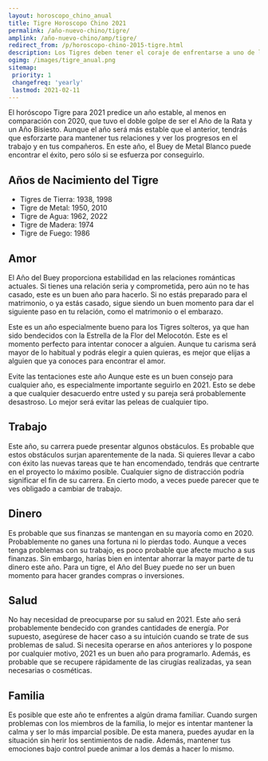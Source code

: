 ```yaml
---
layout: horoscopo_chino_anual
title: Tigre Horoscopo Chino 2021
permalink: /año-nuevo-chino/tigre/
amplink: /año-nuevo-chino/amp/tigre/
redirect_from: /p/horoscopo-chino-2015-tigre.html
description: Los Tigres deben tener el coraje de enfrentarse a uno de los años más difíciles de su vida según el zodiaco chino de 2021. Hay que posponer las nuevas empresas y no hay lugar para la especulación. Todos tus planes pueden torcerse por culpa de los obstáculos que ponen otros al poder. Su terquedad provocará confusión y enfrentamientos innecesarios. Puedes minimizar los daños si afrontas las situaciones adversas con paciencia y calma. De lo contrario, sus problemas se multiplicarán. Anímate. Se trata de un fenómeno temporal.
ogimg: /images/tigre_anual.png
sitemap:
 priority: 1
 changefreq: 'yearly'
 lastmod: 2021-02-11
---
```


El horóscopo Tigre para 2021 predice un año estable, al menos en comparación con 2020, que tuvo el doble golpe de ser el Año de la Rata y un Año Bisiesto. Aunque el año será más estable que el anterior, tendrás que esforzarte para mantener tus relaciones y ver los progresos en el trabajo y en tus compañeros. En este año, el Buey de Metal Blanco puede encontrar el éxito, pero sólo si se esfuerza por conseguirlo.

## Años de Nacimiento del Tigre
 - Tigres de Tierra: 1938, 1998
 - Tigre de Metal: 1950, 2010
 - Tigre de Agua: 1962, 2022
 - Tigre de Madera: 1974
 - Tigre de Fuego: 1986

## Amor
El Año del Buey proporciona estabilidad en las relaciones románticas actuales. Si tienes una relación seria y comprometida, pero aún no te has casado, este es un buen año para hacerlo. Si no estás preparado para el matrimonio, o ya estás casado, sigue siendo un buen momento para dar el siguiente paso en tu relación, como el matrimonio o el embarazo.

Este es un año especialmente bueno para los Tigres solteros, ya que han sido bendecidos con la Estrella de la Flor del Melocotón. Este es el momento perfecto para intentar conocer a alguien. Aunque tu carisma será mayor de lo habitual y podrás elegir a quien quieras, es mejor que elijas a alguien que ya conoces para encontrar el amor.

Evite las tentaciones este año Aunque este es un buen consejo para cualquier año, es especialmente importante seguirlo en 2021. Esto se debe a que cualquier desacuerdo entre usted y su pareja será probablemente desastroso. Lo mejor será evitar las peleas de cualquier tipo.

## Trabajo
Este año, su carrera puede presentar algunos obstáculos. Es probable que estos obstáculos surjan aparentemente de la nada. Si quieres llevar a cabo con éxito las nuevas tareas que te han encomendado, tendrás que centrarte en el proyecto lo máximo posible. Cualquier signo de distracción podría significar el fin de su carrera. En cierto modo, a veces puede parecer que te ves obligado a cambiar de trabajo.

## Dinero
Es probable que sus finanzas se mantengan en su mayoría como en 2020. Probablemente no ganes una fortuna ni lo pierdas todo. Aunque a veces tenga problemas con su trabajo, es poco probable que afecte mucho a sus finanzas. Sin embargo, harías bien en intentar ahorrar la mayor parte de tu dinero este año. Para un tigre, el Año del Buey puede no ser un buen momento para hacer grandes compras o inversiones.

## Salud
No hay necesidad de preocuparse por su salud en 2021. Este año será probablemente bendecido con grandes cantidades de energía. Por supuesto, asegúrese de hacer caso a su intuición cuando se trate de sus problemas de salud. Si necesita operarse en años anteriores y lo pospone por cualquier motivo, 2021 es un buen año para programarlo. Además, es probable que se recupere rápidamente de las cirugías realizadas, ya sean necesarias o cosméticas.

## Familia
Es posible que este año te enfrentes a algún drama familiar. Cuando surgen problemas con los miembros de la familia, lo mejor es intentar mantener la calma y ser lo más imparcial posible. De esta manera, puedes ayudar en la situación sin herir los sentimientos de nadie. Además, mantener tus emociones bajo control puede animar a los demás a hacer lo mismo.
